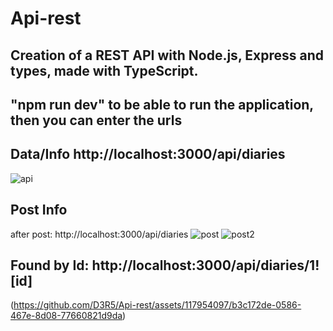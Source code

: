# Api-rest
## Creation of a REST API with Node.js, Express and types, made with TypeScript.
## "npm run dev" to be able to run the application, then you can enter the urls
## Data/Info http://localhost:3000/api/diaries
![api](https://github.com/D3R5/Api-rest/assets/117954097/fee07ea5-4acc-4dbb-a6d8-744d89bafa60)
## Post Info
after post: http://localhost:3000/api/diaries
![post](https://github.com/D3R5/Api-rest/assets/117954097/0069b38e-7b37-44ed-ba17-0c3df8f81884)
![post2](https://github.com/D3R5/Api-rest/assets/117954097/4edc6d31-ac1e-477c-8452-74a249b45d31)
## Found by Id: http://localhost:3000/api/diaries/1![id]
(https://github.com/D3R5/Api-rest/assets/117954097/b3c172de-0586-467e-8d08-77660821d9da)
